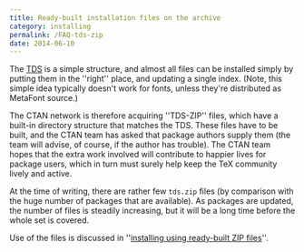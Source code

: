 ```yaml
---
title: Ready-built installation files on the archive
category: installing
permalink: /FAQ-tds-zip
date: 2014-06-10
---
```


The [TDS](FAQ-tds) is a simple structure, and almost all
files can be installed simply by putting them in the ''right'' place,
and updating a single index.  (Note, this simple idea typically
doesn't work for fonts, unless they're distributed as MetaFont source.)

The CTAN network is therefore acquiring ''TDS-ZIP'' files,
which have a built-in directory structure that matches the TDS.
These files have to be built, and the CTAN team has asked that
package authors supply them (the team will advise, of course, if the
author has trouble).  The CTAN team hopes that the extra work
involved will contribute to happier lives for package users, which in
turn must surely help keep the TeX community lively and active.

At the time of writing, there are rather few `tds.zip`
files (by comparison with the huge number of packages that are
available).  As packages are updated, the number of files is
steadily increasing, but it will be a long time before the whole set
is covered.

Use of the files is discussed in 
''[installing using ready-built ZIP files](FAQ-inst-tds-zip)''.

